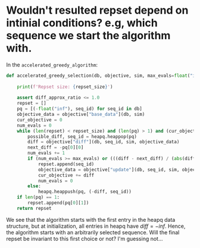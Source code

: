 
# Wouldn't resulted repset depend on intinial conditions? e.g, which sequence we start the algorithm with.

In the ```accelerated_greedy_algorithm```:


```python
def accelerated_greedy_selection(db, objective, sim, max_evals=float("inf"), diff_approx_ratio=1.0, repset_size=float("inf"), target_obj_val=float("inf")):
    
    print(f'Repset size: {repset_size}')
    
    assert diff_approx_ratio <= 1.0
    repset = []
    pq = [(-float("inf"), seq_id) for seq_id in db]
    objective_data = objective["base_data"](db, sim)
    cur_objective = 0
    num_evals = 0
    while (len(repset) < repset_size) and (len(pq) > 1) and (cur_objective < target_obj_val):
        possible_diff, seq_id = heapq.heappop(pq)
        diff = objective["diff"](db, seq_id, sim, objective_data)
        next_diff = -pq[0][0]
        num_evals += 1
        if (num_evals >= max_evals) or (((diff - next_diff) / (abs(diff)+0.01)) >= (diff_approx_ratio - 1.0)):
            repset.append(seq_id)
            objective_data = objective["update"](db, seq_id, sim, objective_data)
            cur_objective += diff
            num_evals = 0
        else:
            heapq.heappush(pq, (-diff, seq_id))
    if len(pq) == 1:
        repset.append(pq[0][1])
    return repset
```

We see that the algorithm starts with the first entry in the heapq data structure, but at initialization, all entries in heapq have $diff = -inf$. Hence, the algorithm starts with an arbitrarily selected sequence. Will the final repset be invariant to this first choice or not? I'm guessing not...